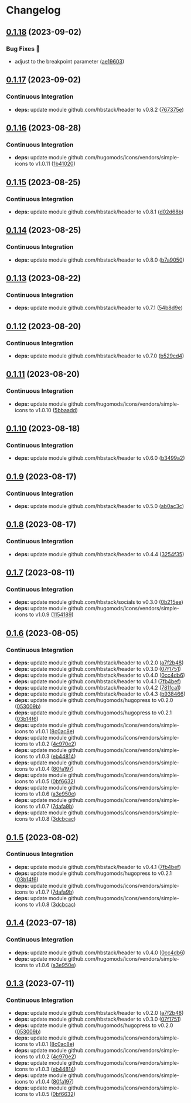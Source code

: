 # Changelog

## [0.1.18](https://github.com/hbstack/header/compare/modules/socials/v0.1.17...modules/socials/v0.1.18) (2023-09-02)


### Bug Fixes 🐞

* adjust to the breakpoint parameter ([ae19603](https://github.com/hbstack/header/commit/ae19603f2906fcd775781b99e2c675fe2b2b8eec))

## [0.1.17](https://github.com/hbstack/header/compare/modules/socials/v0.1.16...modules/socials/v0.1.17) (2023-09-02)


### Continuous Integration

* **deps:** update module github.com/hbstack/header to v0.8.2 ([767375e](https://github.com/hbstack/header/commit/767375ee345119df904c7016be5bc8280b647fcd))

## [0.1.16](https://github.com/hbstack/header/compare/modules/socials/v0.1.15...modules/socials/v0.1.16) (2023-08-28)


### Continuous Integration

* **deps:** update module github.com/hugomods/icons/vendors/simple-icons to v1.0.11 ([1b41020](https://github.com/hbstack/header/commit/1b410204002e0b49ad05b42afd9ceda6934e993b))

## [0.1.15](https://github.com/hbstack/header/compare/modules/socials/v0.1.14...modules/socials/v0.1.15) (2023-08-25)


### Continuous Integration

* **deps:** update module github.com/hbstack/header to v0.8.1 ([d02d68b](https://github.com/hbstack/header/commit/d02d68b3f80f75586b0f7293b65f2d93c2a20c59))

## [0.1.14](https://github.com/hbstack/header/compare/modules/socials/v0.1.13...modules/socials/v0.1.14) (2023-08-25)


### Continuous Integration

* **deps:** update module github.com/hbstack/header to v0.8.0 ([b7a9050](https://github.com/hbstack/header/commit/b7a9050e0117d3803d502c82ff1e7131e0b8a057))

## [0.1.13](https://github.com/hbstack/header/compare/modules/socials/v0.1.12...modules/socials/v0.1.13) (2023-08-22)


### Continuous Integration

* **deps:** update module github.com/hbstack/header to v0.7.1 ([54b8d9e](https://github.com/hbstack/header/commit/54b8d9e6a22edb28d814f93cc915d5de62f4be16))

## [0.1.12](https://github.com/hbstack/header/compare/modules/socials/v0.1.11...modules/socials/v0.1.12) (2023-08-20)


### Continuous Integration

* **deps:** update module github.com/hbstack/header to v0.7.0 ([b529cd4](https://github.com/hbstack/header/commit/b529cd426a434ec2ffea5ea167e475f96d650311))

## [0.1.11](https://github.com/hbstack/header/compare/modules/socials/v0.1.10...modules/socials/v0.1.11) (2023-08-20)


### Continuous Integration

* **deps:** update module github.com/hugomods/icons/vendors/simple-icons to v1.0.10 ([5bbaadd](https://github.com/hbstack/header/commit/5bbaadd5f6ed10651db9c6ba11bb9e2f9b5a61cd))

## [0.1.10](https://github.com/hbstack/header/compare/modules/socials/v0.1.9...modules/socials/v0.1.10) (2023-08-18)


### Continuous Integration

* **deps:** update module github.com/hbstack/header to v0.6.0 ([b3499a2](https://github.com/hbstack/header/commit/b3499a25db2f9b4cd81251a18a23170d9bb7509f))

## [0.1.9](https://github.com/hbstack/header/compare/modules/socials/v0.1.8...modules/socials/v0.1.9) (2023-08-17)


### Continuous Integration

* **deps:** update module github.com/hbstack/header to v0.5.0 ([ab0ac3c](https://github.com/hbstack/header/commit/ab0ac3cbd7010f7b28fab34ab664827488df1b99))

## [0.1.8](https://github.com/hbstack/header/compare/modules/socials/v0.1.7...modules/socials/v0.1.8) (2023-08-17)


### Continuous Integration

* **deps:** update module github.com/hbstack/header to v0.4.4 ([3254f35](https://github.com/hbstack/header/commit/3254f3568b11bbc5ba4d6b6240ee5d79dbcce75d))

## [0.1.7](https://github.com/hbstack/header/compare/modules/socials/v0.1.6...modules/socials/v0.1.7) (2023-08-11)


### Continuous Integration

* **deps:** update module github.com/hbstack/socials to v0.3.0 ([0b215ee](https://github.com/hbstack/header/commit/0b215ee7fca67001a4529fab8a3f0bd4c4268580))
* **deps:** update module github.com/hugomods/icons/vendors/simple-icons to v1.0.9 ([1154189](https://github.com/hbstack/header/commit/11541897222e94d9613b430f18c81f386c21dfb8))

## [0.1.6](https://github.com/hbstack/header/compare/modules/socials-v0.1.5...modules/socials/v0.1.6) (2023-08-05)


### Continuous Integration

* **deps:** update module github.com/hbstack/header to v0.2.0 ([a7f2b48](https://github.com/hbstack/header/commit/a7f2b4848c1219e03b1978a432cf8b37a713ac51))
* **deps:** update module github.com/hbstack/header to v0.3.0 ([07f1751](https://github.com/hbstack/header/commit/07f17516816a7be390df93792d23e0ff6e033fff))
* **deps:** update module github.com/hbstack/header to v0.4.0 ([0cc4db6](https://github.com/hbstack/header/commit/0cc4db635992d28aa69c4f1b9a8d222b736ad4b7))
* **deps:** update module github.com/hbstack/header to v0.4.1 ([7fb4bef](https://github.com/hbstack/header/commit/7fb4befacd66e5a8ae4d2d8b96b2df17c510d30b))
* **deps:** update module github.com/hbstack/header to v0.4.2 ([781fca1](https://github.com/hbstack/header/commit/781fca12b6fe5bac5ed6324ee456d100304466b1))
* **deps:** update module github.com/hbstack/header to v0.4.3 ([b938466](https://github.com/hbstack/header/commit/b938466000c36e4523cee18b4359c6c709426a64))
* **deps:** update module github.com/hugomods/hugopress to v0.2.0 ([053009b](https://github.com/hbstack/header/commit/053009bd8381280b82b69f584e33f9cfc92b7848))
* **deps:** update module github.com/hugomods/hugopress to v0.2.1 ([03b14f6](https://github.com/hbstack/header/commit/03b14f692b394f1415e2a3ec140648a0e1457210))
* **deps:** update module github.com/hugomods/icons/vendors/simple-icons to v1.0.1 ([8c0ac8e](https://github.com/hbstack/header/commit/8c0ac8e193643f75ddc5bb39f19810150c2afe16))
* **deps:** update module github.com/hugomods/icons/vendors/simple-icons to v1.0.2 ([4c970e2](https://github.com/hbstack/header/commit/4c970e287050c7b2044b0659262ece463aa4fc1e))
* **deps:** update module github.com/hugomods/icons/vendors/simple-icons to v1.0.3 ([eb44814](https://github.com/hbstack/header/commit/eb44814884184ee8cdcb5dc72a8361a095e84c6e))
* **deps:** update module github.com/hugomods/icons/vendors/simple-icons to v1.0.4 ([80fa197](https://github.com/hbstack/header/commit/80fa1970bbeff2675d5dbd22673a05533d88b18f))
* **deps:** update module github.com/hugomods/icons/vendors/simple-icons to v1.0.5 ([0bf6632](https://github.com/hbstack/header/commit/0bf6632f6f5c4095640a270d8e490d93a2a6675a))
* **deps:** update module github.com/hugomods/icons/vendors/simple-icons to v1.0.6 ([a3e950e](https://github.com/hbstack/header/commit/a3e950e9a90d363ea96554f7025dba64779fe509))
* **deps:** update module github.com/hugomods/icons/vendors/simple-icons to v1.0.7 ([7dafa9b](https://github.com/hbstack/header/commit/7dafa9b7c2c9e3c692d5228ec780ffa5ed569beb))
* **deps:** update module github.com/hugomods/icons/vendors/simple-icons to v1.0.8 ([3dcbcac](https://github.com/hbstack/header/commit/3dcbcacc04dc4b16e5de7cf0fda781003222825b))

## [0.1.5](https://github.com/hbstack/header/compare/modules/socials/v0.1.4...modules/socials/v0.1.5) (2023-08-02)


### Continuous Integration

* **deps:** update module github.com/hbstack/header to v0.4.1 ([7fb4bef](https://github.com/hbstack/header/commit/7fb4befacd66e5a8ae4d2d8b96b2df17c510d30b))
* **deps:** update module github.com/hugomods/hugopress to v0.2.1 ([03b14f6](https://github.com/hbstack/header/commit/03b14f692b394f1415e2a3ec140648a0e1457210))
* **deps:** update module github.com/hugomods/icons/vendors/simple-icons to v1.0.7 ([7dafa9b](https://github.com/hbstack/header/commit/7dafa9b7c2c9e3c692d5228ec780ffa5ed569beb))
* **deps:** update module github.com/hugomods/icons/vendors/simple-icons to v1.0.8 ([3dcbcac](https://github.com/hbstack/header/commit/3dcbcacc04dc4b16e5de7cf0fda781003222825b))

## [0.1.4](https://github.com/hbstack/header/compare/modules/socials/v0.1.3...modules/socials/v0.1.4) (2023-07-18)


### Continuous Integration

* **deps:** update module github.com/hbstack/header to v0.4.0 ([0cc4db6](https://github.com/hbstack/header/commit/0cc4db635992d28aa69c4f1b9a8d222b736ad4b7))
* **deps:** update module github.com/hugomods/icons/vendors/simple-icons to v1.0.6 ([a3e950e](https://github.com/hbstack/header/commit/a3e950e9a90d363ea96554f7025dba64779fe509))

## [0.1.3](https://github.com/hbstack/header/compare/modules/socials/v0.1.2...modules/socials/v0.1.3) (2023-07-11)


### Continuous Integration

* **deps:** update module github.com/hbstack/header to v0.2.0 ([a7f2b48](https://github.com/hbstack/header/commit/a7f2b4848c1219e03b1978a432cf8b37a713ac51))
* **deps:** update module github.com/hbstack/header to v0.3.0 ([07f1751](https://github.com/hbstack/header/commit/07f17516816a7be390df93792d23e0ff6e033fff))
* **deps:** update module github.com/hugomods/hugopress to v0.2.0 ([053009b](https://github.com/hbstack/header/commit/053009bd8381280b82b69f584e33f9cfc92b7848))
* **deps:** update module github.com/hugomods/icons/vendors/simple-icons to v1.0.1 ([8c0ac8e](https://github.com/hbstack/header/commit/8c0ac8e193643f75ddc5bb39f19810150c2afe16))
* **deps:** update module github.com/hugomods/icons/vendors/simple-icons to v1.0.2 ([4c970e2](https://github.com/hbstack/header/commit/4c970e287050c7b2044b0659262ece463aa4fc1e))
* **deps:** update module github.com/hugomods/icons/vendors/simple-icons to v1.0.3 ([eb44814](https://github.com/hbstack/header/commit/eb44814884184ee8cdcb5dc72a8361a095e84c6e))
* **deps:** update module github.com/hugomods/icons/vendors/simple-icons to v1.0.4 ([80fa197](https://github.com/hbstack/header/commit/80fa1970bbeff2675d5dbd22673a05533d88b18f))
* **deps:** update module github.com/hugomods/icons/vendors/simple-icons to v1.0.5 ([0bf6632](https://github.com/hbstack/header/commit/0bf6632f6f5c4095640a270d8e490d93a2a6675a))
